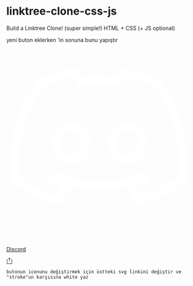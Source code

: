 # linktree-clone-css-js
Build a Linktree Clone! (super simple!) HTML + CSS (+ JS optional)

yeni buton eklerken </div>'in sonuna bunu yapıştır 
        <a class="tile" href="https://www.discord.gg/bdfd">
            <div class="icon">
                <svg viewBox="0 0 24 24" fill="none" xmlns="http://www.w3.org/2000/svg" stroke="#fafafa"><g id="SVGRepo_bgCarrier" stroke-width="0"></g><g id="SVGRepo_tracerCarrier" stroke-linecap="round" stroke-linejoin="round"></g><g id="SVGRepo_iconCarrier"> <path d="M18.8943 4.34399C17.5183 3.71467 16.057 3.256 14.5317 3C14.3396 3.33067 14.1263 3.77866 13.977 4.13067C12.3546 3.89599 10.7439 3.89599 9.14391 4.13067C8.99457 3.77866 8.77056 3.33067 8.58922 3C7.05325 3.256 5.59191 3.71467 4.22552 4.34399C1.46286 8.41865 0.716188 12.3973 1.08952 16.3226C2.92418 17.6559 4.69486 18.4666 6.4346 19C6.86126 18.424 7.24527 17.8053 7.57594 17.1546C6.9466 16.92 6.34927 16.632 5.77327 16.2906C5.9226 16.184 6.07194 16.0667 6.21061 15.9493C9.68793 17.5387 13.4543 17.5387 16.889 15.9493C17.0383 16.0667 17.177 16.184 17.3263 16.2906C16.7503 16.632 16.153 16.92 15.5236 17.1546C15.8543 17.8053 16.2383 18.424 16.665 19C18.4036 18.4666 20.185 17.6559 22.01 16.3226C22.4687 11.7787 21.2836 7.83202 18.8943 4.34399ZM8.05593 13.9013C7.01058 13.9013 6.15725 12.952 6.15725 11.7893C6.15725 10.6267 6.98925 9.67731 8.05593 9.67731C9.11191 9.67731 9.97588 10.6267 9.95454 11.7893C9.95454 12.952 9.11191 13.9013 8.05593 13.9013ZM15.065 13.9013C14.0196 13.9013 13.1652 12.952 13.1652 11.7893C13.1652 10.6267 13.9983 9.67731 15.065 9.67731C16.121 9.67731 16.985 10.6267 16.9636 11.7893C16.9636 12.952 16.1317 13.9013 15.065 13.9013Z" stroke="white" stroke-linejoin="round"></path> </g></svg>
            </div>
            <p>Discord</p>
            <div class="tile-share-button" link="https://www.discord.gg/bdfd">
                <svg width="16" height="16" viewBox="0 0 16 16" enable-background="new 0 0 24 24" class="sc-gKsewC iPWGYb"><path fill-rule="evenodd" clip-rule="evenodd" d="M10.6464 3.85347L11 4.20702L11.7071 3.49992L11.3536 3.14636L8.35355 0.146362H7.64645L4.64645 3.14636L4.29289 3.49992L5 4.20702L5.35355 3.85347L7.5 1.70702V9.49992V9.99992H8.5V9.49992V1.70702L10.6464 3.85347ZM1 5.49994L1.5 4.99994H4V5.99994H2V14.9999H14V5.99994H12V4.99994H14.5L15 5.49994V15.4999L14.5 15.9999H1.5L1 15.4999V5.49994Z" fill="currentColor"></path></svg>
            </div>
        </a>
    </div>

    butonun iconunu değiştirmek için üstteki svg linkini değiştir ve "stroke"un karşısına white yaz
    